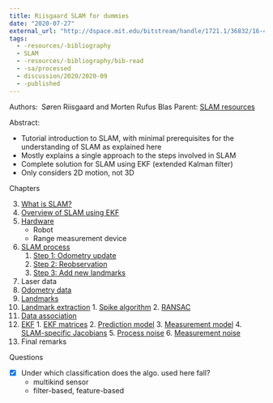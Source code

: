 ```yaml
---
title: Riisgaard SLAM for dummies
date: "2020-07-27"
external_url: "http://dspace.mit.edu/bitstream/handle/1721.1/36832/16-412JSpring2004/NR/rdonlyres/Aeronautics-and-Astronautics/16-412JSpring2004/A3C5517F-C092-4554-AA43-232DC74609B3/0/1Aslam_blas_report.pdf"
tags:
  - -resources/-bibliography
  - SLAM
  - -resources/-bibliography/bib-read
  - -sa/processed
  - discussion/2020/2020-09
  - -published
---
```


Authors:  Søren Riisgaard and Morten Rufus Blas
Parent: [SLAM resources](slam-resources.md)

Abstract:

*   Tutorial introduction to SLAM, with minimal prerequisites for the understanding of SLAM as explained here
*   Mostly explains a single approach to the steps involved in SLAM
*   Complete solution for SLAM using EKF (extended Kalman filter)
*   Only considers 2D motion, not 3D

Chapters

3.  [What is SLAM?](SLAM/what-is-slam.md)
4.  [Overview of SLAM using EKF](overview-of-slam-using-ekf.md) 
5.  [Hardware](sensors/slam-hardware.md)
    *   Robot
    *   Range measurement device
6.  [SLAM process](http://www.evernote.com/shard/s484/nl/217355218/dad6e2b1-b186-40d3-94f5-3064f1043376)
    1.  [Step 1: Odometry update](SLAM/ekf-1-prediction.md)
    2.  [Step 2: Reobservation](studienarbeit/ekf-2-reobservation.md)
    3.  [Step 3: Add new landmarks](studienarbeit/ekf-3-new-landmarks.md)
7.  Laser data
8.  [Odometry data](http://www.evernote.com/shard/s484/nl/217355218/d6e4227d-18b0-4633-9967-b72012e0cd6b)
9.  [Landmarks](SLAM/landmarks.md)
10.  [Landmark extraction](SLAM/landmark-extraction.md)
    1.  [Spike algorithm](SLAM/spike-landmarks.md)
    2.  [RANSAC](SLAM/ransac.md)
11.  [Data association](SLAM/data-association.md)
12.  [EKF](SLAM/extended-kalman-filter.md)
    1.  [EKF matrices](studienarbeit/ekf-matrices-vectors.md)
    2.  [Prediction model](SLAM/prediction-model.md)
    3.  [Measurement model](studienarbeit/measurement-model.md)
    4.  [SLAM-specific Jacobians](studienarbeit/slam-specific-jacobians.md)
    5.  [Process noise](SLAM/50.2.1-process-noise-q-and-w-odometry.md)
    6.  [Measurement noise](studienarbeit/50.2.2-measurement-noise-r,-v-landmark.md)
13.  Final remarks

Questions

*   [x] Under which classification does the algo. used here fall?
    *   multikind sensor
    *   filter-based, feature-based

